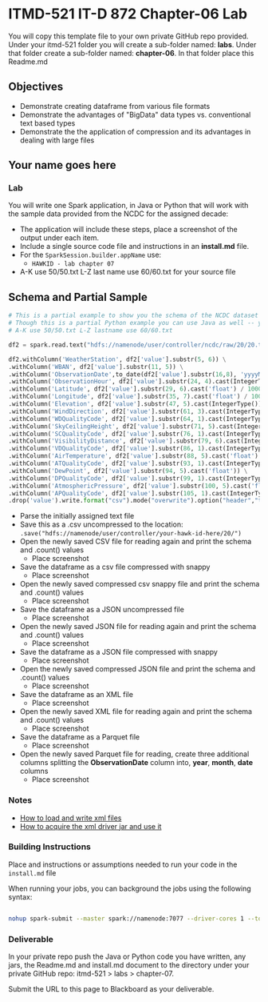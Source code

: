 # ITMD-521 IT-D 872 Chapter-06 Lab

You will copy this template file to your own private GitHub repo provided.  Under your itmd-521 folder you will create a sub-folder named: **labs**.  Under that folder create a sub-folder named: **chapter-06**.  In that folder place this Readme.md

## Objectives

- Demonstrate creating dataframe from various file formats
- Demonstrate the advantages of "BigData" data types vs. conventional text based types
- Demonstrate the the application of compression and its advantages in dealing with large files

## Your name goes here

### Lab

You will write one Spark application, in Java or Python that will work with the sample data provided from the NCDC for the assigned decade:  

- The application will include these steps, place a screenshot of the output under each item.  
- Include a single source code file and instructions in an **install.md** file.
- For the `SparkSession.builder.appName` use:
  - `HAWKID - lab chapter 07`
- A-K use 50/50.txt L-Z last name use 60/60.txt for your source file

## Schema and Partial Sample

```python
# This is a partial example to show you the schema of the NCDC dataset
# Though this is a partial Python example you can use Java as well -- your choice
# A-K use 50/50.txt L-Z lastname use 60/60.txt

df2 = spark.read.text("hdfs://namenode/user/controller/ncdc/raw/20/20.txt")

df2.withColumn('WeatherStation', df2['value'].substr(5, 6)) \
.withColumn('WBAN', df2['value'].substr(11, 5)) \
.withColumn('ObservationDate',to_date(df2['value'].substr(16,8), 'yyyyMMdd')) \
.withColumn('ObservationHour', df2['value'].substr(24, 4).cast(IntegerType())) \
.withColumn('Latitude', df2['value'].substr(29, 6).cast('float') / 1000) \
.withColumn('Longitude', df2['value'].substr(35, 7).cast('float') / 1000) \
.withColumn('Elevation', df2['value'].substr(47, 5).cast(IntegerType())) \
.withColumn('WindDirection', df2['value'].substr(61, 3).cast(IntegerType())) \
.withColumn('WDQualityCode', df2['value'].substr(64, 1).cast(IntegerType())) \
.withColumn('SkyCeilingHeight', df2['value'].substr(71, 5).cast(IntegerType())) \
.withColumn('SCQualityCode', df2['value'].substr(76, 1).cast(IntegerType())) \
.withColumn('VisibilityDistance', df2['value'].substr(79, 6).cast(IntegerType())) \
.withColumn('VDQualityCode', df2['value'].substr(86, 1).cast(IntegerType())) \
.withColumn('AirTemperature', df2['value'].substr(88, 5).cast('float') /10) \
.withColumn('ATQualityCode', df2['value'].substr(93, 1).cast(IntegerType())) \
.withColumn('DewPoint', df2['value'].substr(94, 5).cast('float')) \
.withColumn('DPQualityCode', df2['value'].substr(99, 1).cast(IntegerType())) \
.withColumn('AtmosphericPressure', df2['value'].substr(100, 5).cast('float')/ 10) \
.withColumn('APQualityCode', df2['value'].substr(105, 1).cast(IntegerType())) \
.drop('value').write.format("csv").mode("overwrite").option("header","true").save("hdfs://namenode/user/controller/your-hawk-id-here/20/")
```

- Parse the initially assigned text file
- Save this as a .csv uncompressed to the location: `.save("hdfs://namenode/user/controller/your-hawk-id-here/20/")`  
- Open the newly saved CSV file for reading again and print the schema and .count() values
  - Place screenshot
- Save the dataframe as a csv file compressed with snappy
  - Place screenshot
- Open the newly saved compressed csv snappy file and print the schema and .count() values
  - Place screenshot
- Save the dataframe as a JSON uncompressed file
  - Place screenshot
- Open the newly saved JSON file for reading again and print the schema and .count() values
  - Place screenshot
- Save the dataframe as a JSON file compressed with snappy
  - Place screenshot
- Open the newly saved compressed JSON file and print the schema and .count() values
  - Place screenshot
- Save the dataframe as an XML file
  - Place screenshot
- Open the newly saved XML file for reading again and print the schema and .count() values
  - Place screenshot
- Save the dataframe as a Parquet file
  - Place screenshot
- Open the newly saved Parquet file for reading, create three additional columns splitting the
**ObservationDate** column into, **year**, **month**, **date** columns
  - Place screenshot

### Notes

- [How to load and write xml files](http://www.thehadoopguy.com/2019/09/how-to-parse-xml-data-to-saprk-dataframe.html "How to load xml driver")
- [How to acquire the xml driver jar and use it](https://github.com/databricks/spark-xml "How to aquire the xml driver")

### Building Instructions

Place and instructions or assumptions needed to run your code in the `install.md` file

When running your jobs, you can background the jobs using the following syntax:

```bash

nohup spark-submit --master spark://namenode:7077 --driver-cores 1 --total-executor-cores 4 --num-executors 4  --driver-memory 4g --executor-memory 4g demo-read-write-json-compression-lz4.py &
```

### Deliverable

In your private repo push the Java or Python code you have written, any jars, the Readme.md and install.md document to the directory under your private GitHub repo: itmd-521 > labs > chapter-07.  

Submit the URL to this page to Blackboard as your deliverable.
